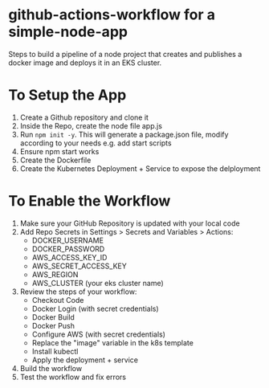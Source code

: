 # github-actions-workflow for a simple-node-app

Steps to build a pipeline of a node project that creates and publishes a docker image and deploys it in an EKS cluster.

# To Setup the App

1. Create a Github repository and clone it
2. Inside the Repo, create the node file app.js
2. Run `npm init -y`. This will generate a package.json file, modify according to your needs e.g. add start scripts
3. Ensure npm start works
4. Create the Dockerfile
5. Create the Kubernetes Deployment + Service to expose the delployment

# To Enable the Workflow

1. Make sure your GitHub Repository is updated with your local code
2. Add Repo Secrets in Settings > Secrets and Variables > Actions:
    - DOCKER_USERNAME
    - DOCKER_PASSWORD
    - AWS_ACCESS_KEY_ID
    - AWS_SECRET_ACCESS_KEY
    - AWS_REGION
    - AWS_CLUSTER (your eks cluster name)
3. Review the steps of your workflow:
    - Checkout Code
    - Docker Login (with secret credentials)
    - Docker Build
    - Docker Push
    - Configure AWS (with secret credentials)
    - Replace the "image" variable in the k8s template
    - Install kubectl
    - Apply the deployment + service
4. Build the workflow
5. Test the workflow and fix errors